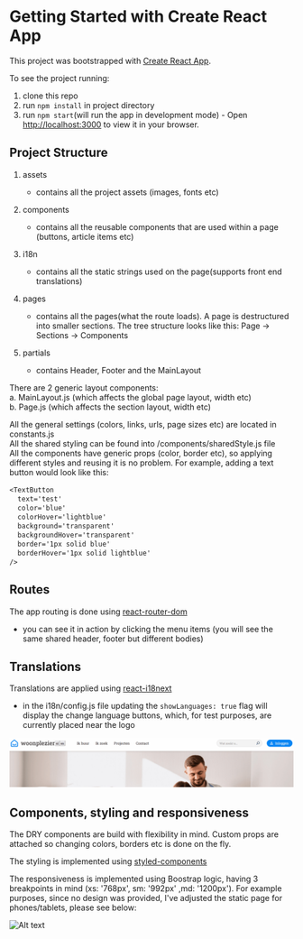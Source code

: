 # Getting Started with Create React App

This project was bootstrapped with [Create React App](https://github.com/facebook/create-react-app).

To see the project running:
1. clone this repo
2. run `npm install` in project directory
3. run `npm start`(will run the app in development mode) - Open [http://localhost:3000](http://localhost:3000) to view it in your browser.

## Project Structure

1. assets 
   - contains all the project assets (images, fonts etc)

2. components
   - contains all the reusable components that are used within a page (buttons, article items etc)

3. i18n 
   - contains all the static strings used on the page(supports front end translations)

4. pages
   - contains all the pages(what the route loads). A page is destructured into smaller sections. The tree structure looks like this:
  Page -> Sections -> Components

5. partials
   - contains Header, Footer and the MainLayout

There are 2 generic layout components:  
   a. MainLayout.js (which affects the global page layout, width etc)  
   b. Page.js (which affects the section layout, width etc)  

All the general settings (colors, links, urls, page sizes etc) are located in constants.js  
All the shared styling can be found into /components/sharedStyle.js file  
All the components have generic props (color, border etc), so applying different styles and reusing it is no problem. For example, adding a text button would look like this:

```
<TextButton
  text='test'
  color='blue'
  colorHover='lightblue'
  background='transparent'
  backgroundHover='transparent'
  border='1px solid blue'
  borderHover='1px solid lightblue'
/>
```

## Routes
The app routing is done using [react-router-dom](https://www.npmjs.com/package/react-router-dom)
  - you can see it in action by clicking the menu items (you will see the same shared header, footer but different bodies)

## Translations
Translations are applied using [react-i18next](https://www.npmjs.com/package/react-i18next)
   - in the i18n/config.js file updating the `showLanguages: true` flag will display the change language buttons, which, for test purposes, are currently placed near the logo

   ![ Alt text](translations-sample.gif) [](translations-sample.gif)


## Components, styling and responsiveness
The DRY components are build with flexibility in mind. Custom props are attached so changing colors, borders etc is done on the fly.

The styling is implemented using [styled-components](https://www.npmjs.com/package/styled-components)

The responsiveness is implemented using Boostrap logic, having 3 breakpoints in mind (xs: '768px', sm: '992px' ,md: '1200px'). For example purposes, since no design was provided, I've adjusted the static page for phones/tablets, please see below:

   ![ Alt text](responsive-sample.gif) [](responsive-sample.gif)



